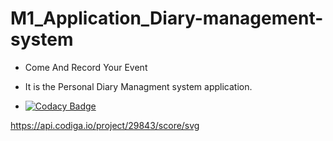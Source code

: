 # M1_Application_Diary-management-system

* Come And Record Your Event

* It is the Personal Diary Managment system application.

* [![Codacy Badge](https://app.codacy.com/project/badge/Grade/603c8843fb104947895b19857234abd4)](https://www.codacy.com/gh/Kapgate/M1_Application_Diary-management-system/dashboard?utm_source=github.com&amp;utm_medium=referral&amp;utm_content=Kapgate/M1_Application_Diary-management-system&amp;utm_campaign=Badge_Grade)


https://api.codiga.io/project/29843/score/svg

